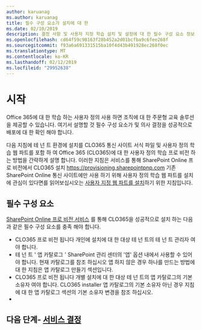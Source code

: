 ```yaml
---
author: karuanag
ms.author: karuanag
title: 필수 구성 요소가 설치에 대 한
ms.date: 02/10/2019
description: 결정 사항 및 사용자 지정 학습 설치 및 설정에 대 한 필수 구성 요소 정보
ms.openlocfilehash: cd64f59c98163f28b452a2d01bcfba9c6fee268f
ms.sourcegitcommit: f93a6a691331515ba10f4d43b491928ec268f0ec
ms.translationtype: MT
ms.contentlocale: ko-KR
ms.lasthandoff: 02/12/2019
ms.locfileid: "29952638"
---
```

# <a name="getting-started"></a>시작

Office 365에 대 한 학습 하는 사용자 정의 사용 하면 조직에 대 한 주문형 교육 솔루션을 제공할 수 있습니다.  여기서 설명할 것 필수 구성 요소가 및 의사 결정을 성공적으로 배포에 대 한 확인 해야 합니다.

다음 지침에 테 넌 트 환경에 설치를 CLO365 통신 사이트 서식 파일 및 사용자 정의 학습 웹 파트를 포함 하 여 Office 365 (CLO365)에 대 한 사용자 정의 학습 프로 비전 하는 방법을 간략하게 설명 합니다. 이러한 지침은 서비스를 통해 SharePoint Online 프로 비전에서 CLO365 설치 https://provisioning.sharepointpnp.com 기존 SharePoint Online 통신 사이트에만 사용 하기 위해 사용자 정의 학습 웹 파트를 설치에 관심이 있다면를 읽어보십시오는 [사용자 지정 웹 파트를 설치](installwebpart.md)하기 위한 지침입니다. 

## <a name="pre-requisites"></a>필수 구성 요소
 
[SharePoint Online 프로 비전 서비스](https://provisioning.sharepointpnp.com) 를 통해 CLO365을 성공적으로 설치 하는 다음과 같은 필수 구성 요소를 충족 해야 합니다. 
 
- CLO365 프로 비전 됩니다 개인에 설치에 대 한 대상 테 넌 트의 테 넌 트 관리자 여야 합니다.  
- 테 넌 트 ' 앱 카탈로그 ' SharePoint 관리 센터의 '앱' 옵션 내에서 사용할 수 있어야 합니다. 현재 카탈로그를 참조 하십시오 앱 하지 않은 경우 하나를 만드는 방법에 대 한 지침은 앱 카탈로그 만들기 섹션입니다.  
- CLO365 프로 비전 됩니다 개별 설치에 대 한 대상 테 넌 트의 앱 카탈로그의 기본 소유자 여야 합니다. CLO365 installer 앱 카탈로그의 기본 소유자 아닌 경우 지침에 대 한 앱 카탈로그 섹션의 기본 소유자 변경을 참조 하십시오.  
- 
## <a name="next-steps---service-decisionsservicedecisionsmd"></a>다음 단계- [서비스 결정](servicedecisions.md)
